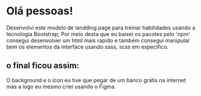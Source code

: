 # Olá pessoas!

Desenvolvi este modelo de landding page para treinar habilidades usando a tecnologia Bootstrap;
Por meio desta que eu baixei os pacotes pelo 'npm' consegui desenvolver um html mais rapido e também 
consegui manipular bem os elementos da interface usando sass, scss em específico.

## o final ficou assim:
O background e o icon eu tive que pegar de um banco grátis na internet mas a logo eu mesmo criei usando o Figma.